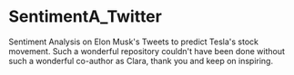 # SentimentA_Twitter 
Sentiment Analysis on Elon Musk's Tweets to predict Tesla's stock movement. Such a wonderful repository couldn't have been done without such a wonderful co-author as Clara, thank you and keep on inspiring.
